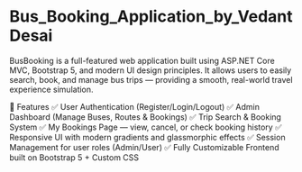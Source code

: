 # Bus_Booking_Application_by_VedantDesai
BusBooking is a full-featured web application built using ASP.NET Core MVC, Bootstrap 5, and modern UI design principles. It allows users to easily search, book, and manage bus trips — providing a smooth, real-world travel experience simulation.

🌟 Features
✅ User Authentication (Register/Login/Logout)
✅ Admin Dashboard (Manage Buses, Routes & Bookings)
✅ Trip Search & Booking System
✅ My Bookings Page — view, cancel, or check booking history
✅ Responsive UI with modern gradients and glassmorphic effects
✅ Session Management for user roles (Admin/User)
✅ Fully Customizable Frontend built on Bootstrap 5 + Custom CSS


